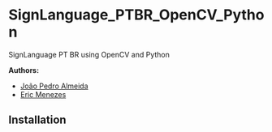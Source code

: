 # SignLanguage_PTBR_OpenCV_Python
SignLanguage PT BR using OpenCV and Python



**Authors:**

 - [João Pedro Almeida](https://github.com/joao0812)
 - [Eric Menezes](https://github.com/mi1048)

 ## Installation
